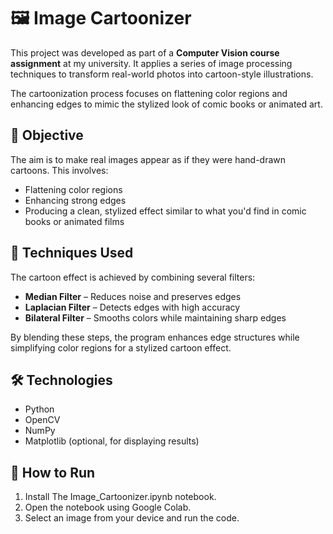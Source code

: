 # 🖼️ Image Cartoonizer

This project was developed as part of a **Computer Vision course assignment** at my university. It applies a series of image processing techniques to transform real-world photos into cartoon-style illustrations.

The cartoonization process focuses on flattening color regions and enhancing edges to mimic the stylized look of comic books or animated art.

## 🎯 Objective

The aim is to make real images appear as if they were hand-drawn cartoons. This involves:
- Flattening color regions
- Enhancing strong edges
- Producing a clean, stylized effect similar to what you'd find in comic books or animated films

## 🧠 Techniques Used

The cartoon effect is achieved by combining several filters:

- **Median Filter** – Reduces noise and preserves edges  
- **Laplacian Filter** – Detects edges with high accuracy  
- **Bilateral Filter** – Smooths colors while maintaining sharp edges  

By blending these steps, the program enhances edge structures while simplifying color regions for a stylized cartoon effect.

## 🛠️ Technologies

- Python
- OpenCV
- NumPy
- Matplotlib (optional, for displaying results)

## 🚀 How to Run

1. Install The Image_Cartoonizer.ipynb notebook.
2. Open the notebook using Google Colab.
3. Select an image from your device and run the code.

